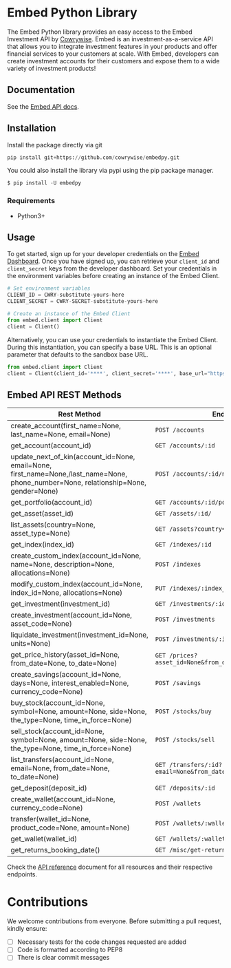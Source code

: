 # Embed Python Library

The Embed Python library provides an easy access to the Embed Investment API by [Cowrywise](https://cowrywise.com/embed). Embed is an investment-as-a-service API that allows you to integrate investment features in your products and offer financial services to your customers at scale. With Embed, developers can create investment accounts for their customers and expose them to a wide variety of investment products!

## Documentation

See the [Embed API docs](https://developers.cowrywise.com).

## Installation

Install the package directly via git

```python
pip install git+https://github.com/cowrywise/embedpy.git
```

You could also install the library via pypi using the pip package manager.

```python
$ pip install -U embedpy
```

### Requirements

- Python3+

## Usage

To get started, sign up for your developer credentials on the [Embed Dashboard](https://embed.cowrywise.com). Once you have signed up, you can retrieve your `client_id` and `client_secret` keys from the developer dashboard. Set your credentials in the environment variables before creating an instance of the Embed Client.

```python
# Set environment variables
CLIENT_ID = CWRY-substitute-yours-here
CLIENT_SECRET = CWRY-SECRET-substitute-yours-here

# Create an instance of the Embed Client
from embed.client import Client
client = Client()
```

Alternatively, you can use your credentials to instantiate the Embed Client. During this instantiation, you can specify a base URL. This is an optional parameter that defaults to the sandbox base URL.

```python
from embed.client import Client
client = Client(client_id='****', client_secret='****', base_url="https://***.cowrywise.com")
```

## Embed API REST Methods

| Rest Method                                                      | Endpoint          |
|------------------------------------------------------------------|-------------------|
| create_account(first_name=None, last_name=None, email=None)      | `POST /accounts`    |
| get_account(account_id)                                          | `GET /accounts/:id` |
| update_next_of_kin(account_id=None, email=None, first_name=None,/last_name=None, phone_number=None, relationship=None, gender=None) | `POST /accounts/:id/nok` |
| get_portfolio(account_id)                                        | `GET /accounts/:id/portfolio` |
| get_asset(asset_id)                                        | `GET /assets/:id/` |
| list_assets(country=None, asset_type=None)                 | `GET /assets?country=None&asset_type=None` |
| get_index(index_id)                 | `GET /indexes/:id` |
| create_custom_index(account_id=None, name=None, description=None, allocations=None) | `POST /indexes` |
| modify_custom_index(account_id=None, index_id=None, allocations=None)  | `PUT /indexes/:index_id` |
| get_investment(investment_id)  | `GET /investments/:id` |
| create_investment(account_id=None, asset_code=None)  | `POST /investments` |
| liquidate_investment(investment_id=None, units=None)  | `POST /investments/:id` |
| get_price_history(asset_id=None, from_date=None, to_date=None)  | `GET /prices?asset_id=None&from_date=None&to_date=None` |
| create_savings(account_id=None, days=None, interest_enabled=None, currency_code=None)  | `POST /savings` |
| buy_stock(account_id=None, symbol=None, amount=None, side=None, the_type=None, time_in_force=None)  | `POST /stocks/buy` |
| sell_stock(account_id=None, symbol=None, amount=None, side=None, the_type=None, time_in_force=None)  | `POST /stocks/sell` |
| list_transfers(account_id=None, email=None, from_date=None, to_date=None)  | `GET /transfers/:id?email=None&from_date=None&to_date=None` |
| get_deposit(deposit_id)  | `GET /deposits/:id` |
| create_wallet(account_id=None, currency_code=None)  | `POST /wallets` |
| transfer(wallet_id=None, product_code=None, amount=None)  | `POST /wallets/:wallet_id/transfer` |
| get_wallet(wallet_id)  | `GET /wallets/:wallet_id` |
| get_returns_booking_date() | `GET /misc/get-returns-booking-date` |

Check the [API reference](https://developers.cowrywise.com/reference) document for all resources and their respective endpoints.

# Contributions

We welcome contributions from everyone. Before submitting a pull request, kindly ensure:

- [ ] Necessary tests for the code changes requested are added
- [ ] Code is formatted according to PEP8
- [ ] There is clear commit messages
